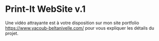 # Print-It WebSite v.1
Une vidéo attrayante est à votre disposition sur mon site portfolio https://www.yacoub-beltanivelle.com/ pour vous expliquer les détails du projet.
